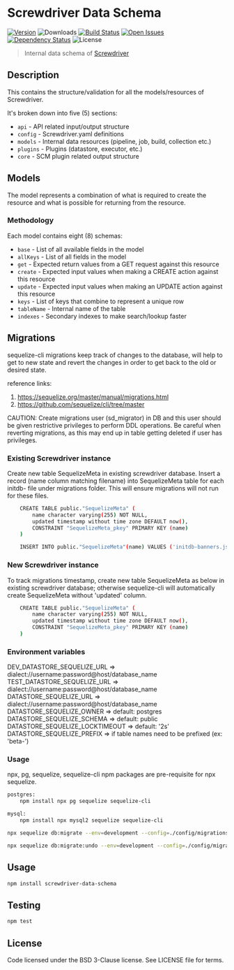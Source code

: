 # Screwdriver Data Schema
[![Version][npm-image]][npm-url] ![Downloads][downloads-image] [![Build Status][status-image]][status-url] [![Open Issues][issues-image]][issues-url] [![Dependency Status][daviddm-image]][daviddm-url] ![License][license-image]

> Internal data schema of [Screwdriver](https://github.com/screwdriver-cd/screwdriver)

## Description

This contains the structure/validation for all the models/resources of Screwdriver.

It's broken down into five (5) sections:
 - `api` - API related input/output structure
 - `config` - Screwdriver.yaml definitions
 - `models` - Internal data resources (pipeline, job, build, collection etc.)
 - `plugins` - Plugins (datastore, executor, etc.)
 - `core` - SCM plugin related output structure

## Models

The model represents a combination of what is required to create the resource and what is possible for returning from the resource.

### Methodology

Each model contains eight (8) schemas:
 - `base` - List of all available fields in the model
 - `allKeys` - List of all fields in the model
 - `get` - Expected return values from a GET request against this resource
 - `create` - Expected input values when making a CREATE action against this resource
 - `update` - Expected input values when making an UPDATE action against this resource
 - `keys` - List of keys that combine to represent a unique row
 - `tableName` - Internal name of the table
 - `indexes` - Secondary indexes to make search/lookup faster

## Migrations
sequelize-cli migrations keep track of changes to the database, will help to get to new state and revert the changes in order to get back to the old or desired state.

reference links: 
1. https://sequelize.org/master/manual/migrations.html
2. https://github.com/sequelize/cli/tree/master

CAUTION: Create migrations user (sd_migrator) in DB and this user should be given restrictive privileges to perform DDL operations. Be careful when reverting migrations, as this may end up in table getting deleted if user has privileges.

### Existing Screwdriver instance
Create new table SequelizeMeta in existing screwdriver database. Insert a record (name column matching filename) into SequelizeMeta table for each initdb- file under migrations folder. This will ensure migrations will not run for these files. 

```bash
    CREATE TABLE public."SequelizeMeta" (
        name character varying(255) NOT NULL,
        updated timestamp without time zone DEFAULT now(),
        CONSTRAINT "SequelizeMeta_pkey" PRIMARY KEY (name)
    )

    INSERT INTO public."SequelizeMeta"(name) VALUES ('initdb-banners.js');
```

### New Screwdriver instance
To track migrations timestamp, create new table SequelizeMeta as below in existing screwdriver database; otherwise sequelize-cli will automatically create SequelizeMeta without 'updated' column.

```bash
    CREATE TABLE public."SequelizeMeta" (
        name character varying(255) NOT NULL,
        updated timestamp without time zone DEFAULT now(),
        CONSTRAINT "SequelizeMeta_pkey" PRIMARY KEY (name)
    )
```

### Environment variables 
DEV_DATASTORE_SEQUELIZE_URL => dialect://username:password@host/database_name
TEST_DATASTORE_SEQUELIZE_URL => dialect://username:password@host/database_name
DATASTORE_SEQUELIZE_URL => dialect://username:password@host/database_name
DATASTORE_SEQUELIZE_OWNER => default: postgres
DATASTORE_SEQUELIZE_SCHEMA => default: public
DATASTORE_SEQUELIZE_LOCKTIMEOUT => default: '2s'
DATASTORE_SEQUELIZE_PREFIX => if table names need to be prefixed (ex: 'beta-')

### Usage
npx, pg, sequelize, sequelize-cli npm packages are pre-requisite for npx sequelize.

```bash
postgres:
    npm install npx pg sequelize sequelize-cli 

mysql:
    npm install npx mysql2 sequelize sequelize-cli 

npx sequelize db:migrate --env=development --config=./config/migrationsConfig.js --migrations-path=./migrations

npx sequelize db:migrate:undo --env=development --config=./config/migrationsConfig.js --migrations-path=./migrations
``` 

## Usage

```bash
npm install screwdriver-data-schema
```

## Testing

```bash
npm test
```

## License

Code licensed under the BSD 3-Clause license. See LICENSE file for terms.

[npm-image]: https://img.shields.io/npm/v/screwdriver-data-schema.svg
[npm-url]: https://npmjs.org/package/screwdriver-data-schema
[downloads-image]: https://img.shields.io/npm/dt/screwdriver-data-schema.svg
[license-image]: https://img.shields.io/npm/l/screwdriver-data-schema.svg
[issues-image]: https://img.shields.io/github/issues/screwdriver-cd/screwdriver.svg
[issues-url]: https://github.com/screwdriver-cd/screwdriver/issues
[status-image]: https://cd.screwdriver.cd/pipelines/12/badge
[status-url]: https://cd.screwdriver.cd/pipelines/12
[daviddm-image]: https://david-dm.org/screwdriver-cd/data-schema.svg?theme=shields.io
[daviddm-url]: https://david-dm.org/screwdriver-cd/data-schema
